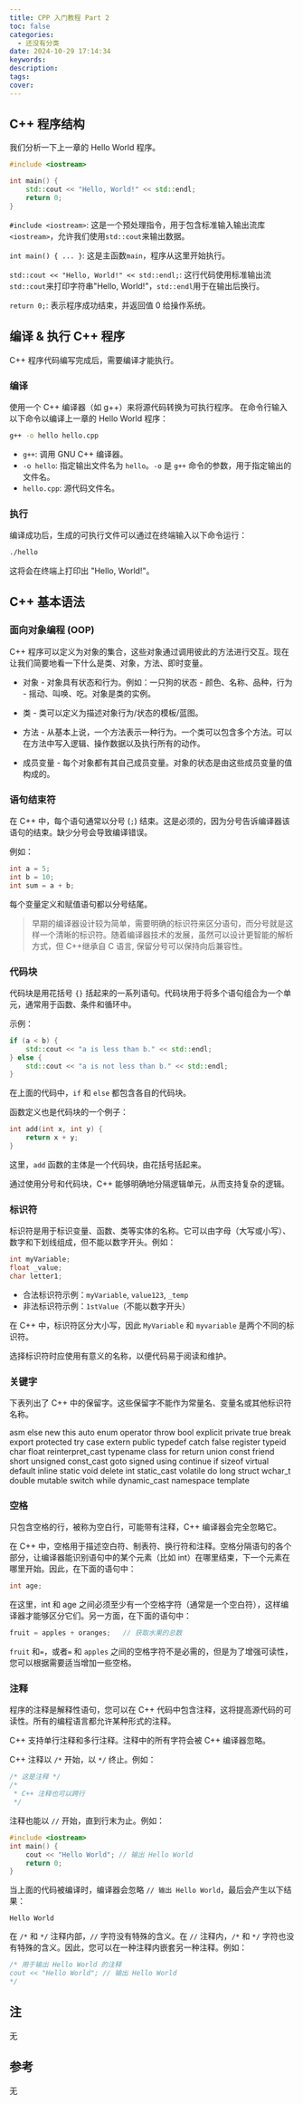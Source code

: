 ```yaml
---
title: CPP 入门教程 Part 2
toc: false
categories:
  - 还没有分类
date: 2024-10-29 17:14:34
keywords:
description:
tags:
cover:
---
```


<!--
注释的方法：
在正文需要注释的地方插入下面的代码，根据需要修改编号：
  <sup>[1](#note1)</sup>
在"注"章节插入对应编号的注释内容:
  <div id="note1"></div>
  [1] 这是注的内容
-->

## C++ 程序结构

我们分析一下上一章的 Hello World 程序。

```cpp
#include <iostream>

int main() {
    std::cout << "Hello, World!" << std::endl;
    return 0;
}
```

<!-- more -->

`#include <iostream>`: 这是一个预处理指令，用于包含标准输入输出流库`<iostream>`，允许我们使用`std::cout`来输出数据。

`int main() { ... }`: 这是主函数`main`，程序从这里开始执行。

`std::cout << "Hello, World!" << std::endl;`: 这行代码使用标准输出流`std::cout`来打印字符串"Hello, World!"，`std::endl`用于在输出后换行。

`return 0;`: 表示程序成功结束，并返回值 0 给操作系统。

## 编译 & 执行 C++ 程序

C++ 程序代码编写完成后，需要编译才能执行。

### 编译

使用一个 C++ 编译器（如 g++）来将源代码转换为可执行程序。
在命令行输入以下命令以编译上一章的 Hello World 程序：

```bash
g++ -o hello hello.cpp
```

- `g++`: 调用 GNU C++ 编译器。
- `-o hello`: 指定输出文件名为 `hello`。`-o` 是 `g++` 命令的参数，用于指定输出的文件名。
- `hello.cpp`: 源代码文件名。

### 执行

编译成功后，生成的可执行文件可以通过在终端输入以下命令运行：

```bash
./hello
```

这将会在终端上打印出 "Hello, World!"。

## C++ 基本语法

### 面向对象编程 (OOP)

C++ 程序可以定义为对象的集合，这些对象通过调用彼此的方法进行交互。现在让我们简要地看一下什么是类、对象，方法、即时变量。

- 对象 - 对象具有状态和行为。例如：一只狗的状态 - 颜色、名称、品种，行为 - 摇动、叫唤、吃。对象是类的实例。

- 类 - 类可以定义为描述对象行为/状态的模板/蓝图。

- 方法 - 从基本上说，一个方法表示一种行为。一个类可以包含多个方法。可以在方法中写入逻辑、操作数据以及执行所有的动作。

- 成员变量 - 每个对象都有其自己成员变量。对象的状态是由这些成员变量的值构成的。

### 语句结束符

在 C++ 中，每个语句通常以分号 (`;`) 结束。这是必须的，因为分号告诉编译器该语句的结束。缺少分号会导致编译错误。

例如：

```cpp
int a = 5;
int b = 10;
int sum = a + b;
```

每个变量定义和赋值语句都以分号结尾。

> 早期的编译器设计较为简单，需要明确的标识符来区分语句，而分号就是这样一个清晰的标识符。随着编译器技术的发展，虽然可以设计更智能的解析方式，但 C++继承自 C 语言, 保留分号可以保持向后兼容性。

### 代码块

代码块是用花括号 `{}` 括起来的一系列语句。代码块用于将多个语句组合为一个单元，通常用于函数、条件和循环中。

示例：

```cpp
if (a < b) {
    std::cout << "a is less than b." << std::endl;
} else {
    std::cout << "a is not less than b." << std::endl;
}
```

在上面的代码中，`if` 和 `else` 都包含各自的代码块。

函数定义也是代码块的一个例子：

```cpp
int add(int x, int y) {
    return x + y;
}
```

这里，`add` 函数的主体是一个代码块，由花括号括起来。

通过使用分号和代码块，C++ 能够明确地分隔逻辑单元，从而支持复杂的逻辑。

### 标识符

标识符是用于标识变量、函数、类等实体的名称。它可以由字母（大写或小写）、数字和下划线组成，但不能以数字开头。例如：

```cpp
int myVariable;
float _value;
char letter1;
```

- 合法标识符示例：`myVariable`, `value123`, `_temp`
- 非法标识符示例：`1stValue`（不能以数字开头）

在 C++ 中，标识符区分大小写，因此 `MyVariable` 和 `myvariable` 是两个不同的标识符。

选择标识符时应使用有意义的名称，以便代码易于阅读和维护。

### 关键字

下表列出了 C++ 中的保留字。这些保留字不能作为常量名、变量名或其他标识符名称。

asm else new this
auto enum operator throw
bool explicit private true
break export protected try
case extern public typedef
catch false register typeid
char float reinterpret_cast typename
class for return union
const friend short unsigned
const_cast goto signed using
continue if sizeof virtual
default inline static void
delete int static_cast volatile
do long struct wchar_t
double mutable switch while
dynamic_cast namespace template

### 空格

只包含空格的行，被称为空白行，可能带有注释，C++ 编译器会完全忽略它。

在 C++ 中，空格用于描述空白符、制表符、换行符和注释。空格分隔语句的各个部分，让编译器能识别语句中的某个元素（比如 int）在哪里结束，下一个元素在哪里开始。因此，在下面的语句中：

```cpp
int age;
```

在这里，int 和 age 之间必须至少有一个空格字符（通常是一个空白符），这样编译器才能够区分它们。另一方面，在下面的语句中：

```cpp
fruit = apples + oranges;   // 获取水果的总数
```

`fruit` 和`=`，或者`=` 和 `apples` 之间的空格字符不是必需的，但是为了增强可读性，您可以根据需要适当增加一些空格。

### 注释

程序的注释是解释性语句，您可以在 C++ 代码中包含注释，这将提高源代码的可读性。所有的编程语言都允许某种形式的注释。

C++ 支持单行注释和多行注释。注释中的所有字符会被 C++ 编译器忽略。

C++ 注释以 `/*` 开始，以 `*/` 终止。例如：

```cpp
/* 这是注释 */
/*
 * C++ 注释也可以跨行
 */
```

注释也能以 `//` 开始，直到行末为止。例如：

```cpp
#include <iostream>
int main() {
    cout << "Hello World"; // 输出 Hello World
    return 0;
}
```

当上面的代码被编译时，编译器会忽略 `// 输出 Hello World`，最后会产生以下结果：

```
Hello World
```

在 `/*` 和 `*/` 注释内部，`//` 字符没有特殊的含义。在 `//` 注释内，`/*` 和 `*/` 字符也没有特殊的含义。因此，您可以在一种注释内嵌套另一种注释。例如：

```cpp
/* 用于输出 Hello World 的注释
cout << "Hello World"; // 输出 Hello World
*/
```

## 注

无

## 参考

无
